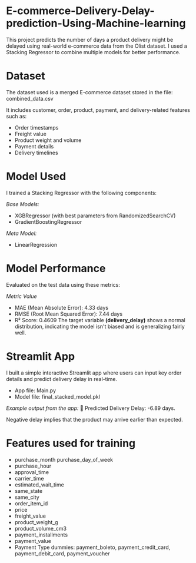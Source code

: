 # E-commerce-Delivery-Delay-prediction-Using-Machine-learning

This project predicts the number of days a product delivery might be delayed using real-world e-commerce data from the Olist dataset. I used a Stacking Regressor to combine multiple models for better performance.

# **Dataset**

The dataset used is a merged E-commerce dataset stored in the file:
combined_data.csv

It includes customer, order, product, payment, and delivery-related features such as:
- Order timestamps
- Freight value
- Product weight and volume
- Payment details
- Delivery timelines

# **Model Used**
I trained a Stacking Regressor with the following components:

*Base Models:*
- XGBRegressor (with best parameters from RandomizedSearchCV)
- GradientBoostingRegressor

*Meta Model:*
- LinearRegression

# **Model Performance**
Evaluated on the test data using these metrics:

*Metric	Value*
- MAE (Mean Absolute Error): 4.33 days
- RMSE (Root Mean Squared Error): 7.44 days
- R² Score: 0.4609
The target variable **(delivery_delay)** shows a normal distribution, indicating the model isn't biased and is generalizing fairly well.

# **Streamlit App**
I built a simple interactive Streamlit app where users can input key order details and predict delivery delay in real-time.

- App file: Main.py
- Model file: final_stacked_model.pkl

*Example output from the app:* 🚚 Predicted Delivery Delay: -6.89 days.

Negative delay implies that the product may arrive earlier than expected.

# **Features used for training**
- purchase_month purchase_day_of_week
- purchase_hour
- approval_time
- carrier_time
- estimated_wait_time
- same_state
- same_city
- order_item_id
- price
- freight_value
- product_weight_g
- product_volume_cm3
- payment_installments
- payment_value
- Payment Type dummies: payment_boleto, payment_credit_card, payment_debit_card, payment_voucher

